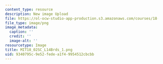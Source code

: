 ```yaml
---
content_type: resource
description: New image Upload
file: https://ol-ocw-studio-app-production.s3.amazonaws.com/courses/18-02sc-multivariable-calculus-fall-2010/9340795c9e52fedea1f49954512cbcbb_MIT18_02SC_L14Brds_1.png
file_type: image/png
image_metadata:
  caption: ''
  credit: ''
  image-alt: ''
resourcetype: Image
title: MIT18_02SC_L14Brds_1.png
uid: 9340795c-9e52-fede-a1f4-9954512cbcbb
---
```

